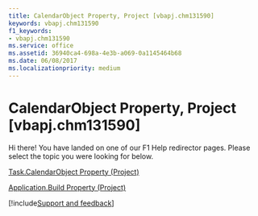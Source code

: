 ```yaml
---
title: CalendarObject Property, Project [vbapj.chm131590]
keywords: vbapj.chm131590
f1_keywords:
- vbapj.chm131590
ms.service: office
ms.assetid: 36940ca4-698a-4e3b-a069-0a1145464b68
ms.date: 06/08/2017
ms.localizationpriority: medium
---
```



# CalendarObject Property, Project [vbapj.chm131590]

Hi there! You have landed on one of our F1 Help redirector pages. Please select the topic you were looking for below.

[Task.CalendarObject Property (Project)](https://msdn.microsoft.com/library/7233555c-9535-ed2b-37ad-cceecf730c98%28Office.15%29.aspx)

[Application.Build Property (Project)](https://msdn.microsoft.com/library/26a8b2d9-0af9-9ec6-ed02-e52229214ce1%28Office.15%29.aspx)

[!include[Support and feedback](~/includes/feedback-boilerplate.md)]